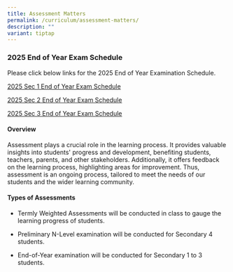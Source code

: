 ```yaml
---
title: Assessment Matters
permalink: /curriculum/assessment-matters/
description: ""
variant: tiptap
---
```

<h3>2025 End of Year Exam Schedule</h3>
<p>Please click below links for the 2025 End of Year Examination Schedule.</p>
<p><a href="/files/2025_Sec_1_EOY_Exam_Schedule_for_students.pdf" rel="noopener noreferrer nofollow" target="_blank">2025 Sec 1 End of Year Exam Schedule</a>
</p>
<p><a href="/files/EOY_Sec_1_to_3_Exam_Schedule_2025___for_students_Sec_2_updated.pdf" rel="noopener noreferrer nofollow" target="_blank">2025 Sec 2 End of Year Exam Schedule</a>
</p>
<p><a href="/files/2025_Sec_3_EOY_Exam_Schedule_for_students.pdf" rel="noopener noreferrer nofollow" target="_blank">2025 Sec 3 End of Year Exam Schedule</a>
</p>
<h4>Overview</h4>
<p>Assessment plays a crucial role in the learning process. It provides valuable
insights into students' progress and development, benefiting students,
teachers, parents, and other stakeholders. Additionally, it offers feedback
on the learning process, highlighting areas for improvement. Thus, assessment
is an ongoing process, tailored to meet the needs of our students and the
wider learning community.</p>
<h4>Types of Assessments</h4>
<ul data-tight="true" class="tight">
<li>
<p>Termly Weighted Assessments will be conducted in class to gauge the learning
progress of students.</p>
</li>
<li>
<p>Preliminary N-Level examination will be conducted for Secondary 4 students.</p>
</li>
<li>
<p>End-of-Year examination will be conducted for Secondary 1 to 3 students.</p>
</li>
</ul>
<p></p>